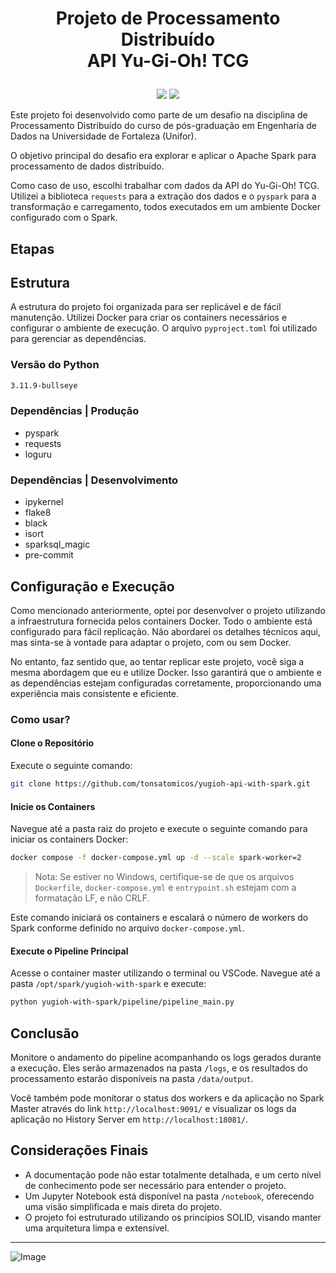 # <p align="center">Projeto de Processamento Distribuído<br>API Yu-Gi-Oh! TCG</p>

<p align="center">
<img src="http://img.shields.io/static/v1?label=LICENCA&message=N/A&color=GREEN&style=for-the-badge"/>
<img src="http://img.shields.io/static/v1?label=STATUS&message=N/A&color=GREEN&style=for-the-badge"/>
</p>

Este projeto foi desenvolvido como parte de um desafio na disciplina de Processamento Distribuído do curso de pós-graduação em Engenharia de Dados na Universidade de Fortaleza (Unifor). 

O objetivo principal do desafio era explorar e aplicar o Apache Spark para processamento de dados distribuído.

Como caso de uso, escolhi trabalhar com dados da API do Yu-Gi-Oh! TCG. Utilizei a biblioteca <code>requests</code> para a extração dos dados e o <code>pyspark</code> para a transformação e carregamento, todos executados em um ambiente Docker configurado com o Spark.

## Etapas

## Estrutura

A estrutura do projeto foi organizada para ser replicável e de fácil manutenção. Utilizei Docker para criar os containers necessários e configurar o ambiente de execução. O arquivo <code>pyproject.toml</code> foi utilizado para gerenciar as dependências.

### Versão do Python
```bash
3.11.9-bullseye
```

### Dependências | Produção

- pyspark
- requests
- loguru

### Dependências | Desenvolvimento

- ipykernel
- flake8
- black
- isort
- sparksql_magic
- pre-commit

## Configuração e Execução

Como mencionado anteriormente, optei por desenvolver o projeto utilizando a infraestrutura fornecida pelos containers Docker. Todo o ambiente está configurado para fácil replicação. Não abordarei os detalhes técnicos aqui, mas sinta-se à vontade para adaptar o projeto, com ou sem Docker.

No entanto, faz sentido que, ao tentar replicar este projeto, você siga a mesma abordagem que eu e utilize Docker. Isso garantirá que o ambiente e as dependências estejam configuradas corretamente, proporcionando uma experiência mais consistente e eficiente.

### Como usar?

#### Clone o Repositório

Execute o seguinte comando:

```bash
git clone https://github.com/tonsatomicos/yugioh-api-with-spark.git
```

#### Inicie os Containers

Navegue até a pasta raiz do projeto e execute o seguinte comando para iniciar os containers Docker: 

```bash
docker compose -f docker-compose.yml up -d --scale spark-worker=2
```

> Nota: Se estiver no Windows, certifique-se de que os arquivos <code>Dockerfile</code>, <code>docker-compose.yml</code> e <code>entrypoint.sh</code> estejam com a formatação LF, e não CRLF.

Este comando iniciará os containers e escalará o número de workers do Spark conforme definido no arquivo <code>docker-compose.yml</code>.

#### Execute o Pipeline Principal

Acesse o container master utilizando o terminal ou VSCode. Navegue até a pasta <code>/opt/spark/yugioh-with-spark</code> e execute:

```bash
python yugioh-with-spark/pipeline/pipeline_main.py
```

## Conclusão

Monitore o andamento do pipeline acompanhando os logs gerados durante a execução. Eles serão armazenados na pasta <code>/logs</code>, e os resultados do processamento estarão disponíveis na pasta <code>/data/output</code>.

Você também pode monitorar o status dos workers e da aplicação no Spark Master através do link <code>http://localhost:9091/</code> e visualizar os logs da aplicação no History Server em <code>http://localhost:18081/</code>.

## Considerações Finais

- A documentação pode não estar totalmente detalhada, e um certo nível de conhecimento pode ser necessário para entender o projeto.
- Um Jupyter Notebook está disponível na pasta <code>/notebook</code>, oferecendo uma visão simplificada e mais direta do projeto.
- O projeto foi estruturado utilizando os princípios SOLID, visando manter uma arquitetura limpa e extensível.
<hr>

![Image](https://i.imgur.com/p4vnGAN.gif)
